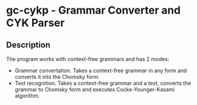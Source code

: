 # gc-cykp - Grammar Converter and CYK Parser
## Description
The program works with context-free grammars and has 2 modes:
 - Grammar convertation. Takes a context-free grammar in any form and converts it into the Chomsky form.
 - Text recognition. Takes a context-free grammar and a text, converts the grammar to Chomsky form and executes Cocke-Younger-Kasami algorithm.
